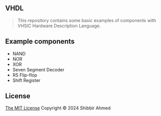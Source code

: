 ## VHDL
> This repository contains some basic examples of components with VHSIC Hardware Description Language.

## Example components
- NAND
- NOR
- XOR
- Seven Segment Decoder
- RS Flip-flop
- Shift Register

## License
<a href="https://opensource.org/license/mit">The MIT License</a> Copyright &copy; 2024 Shibbir Ahmed
